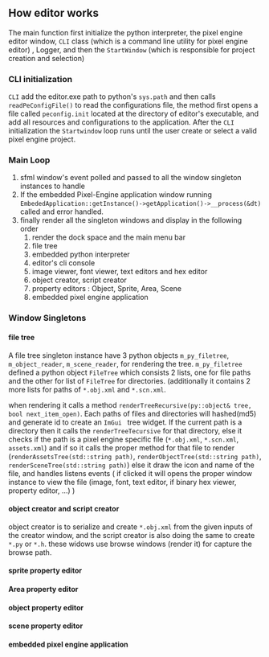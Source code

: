 
## How editor works
The main function first initialize the python interpreter, the pixel engine editor window, ```CLI``` class (which is a command line utility for 
pixel engine editor) , Logger, and then the ```StartWindow``` (which is responsible for project creation and selection)

### CLI initialization
```CLI``` add the editor.exe path to python's ```sys.path``` and then calls ```readPeConfigFile()``` to read the configurations file, 
the method first opens a file called ```peconfig.init``` located at the directory of editor's executable, and add all resources and configurations 
to the application. After the ```CLI``` initialization the ```Startwindow``` loop runs until the user create or select a valid pixel engine project.

### Main Loop
1. sfml window's event polled and passed to all the window singleton instances to handle
2. If the embedded Pixel-Engine application window running ```EmbededApplication::getInstance()->getApplication()->__process(&dt)``` called and error handled.
3. finally render all the singleton windows and display in the following order
	1. render the dock space and the main menu bar
	2. file tree
	3. embedded python interpreter
	4. editor's cli console
	5. image viewer, font viewer, text editors and hex editor
	6. object creator, script creator
	7. property editors : Object, Sprite, Area, Scene  
	8. embedded pixel engine application

### Window Singletons
#### file tree
A file tree singleton instance have 3 python objects ```m_py_filetree```, ```m_object_reader```, ```m_scene_reader```, for rendering the tree. 
```m_py_filetree```  defined a python object ```FileTree``` which consists 2 lists, one for file paths and the other for list of ```FileTree``` 
for directories. (additionally it contains 2 more lists for  paths of ```*.obj.xml```  and ```*.scn.xml```.

when rendering it calls a method ```renderTreeRecursive(py::object& tree, bool next_item_open)```. Each paths of files and directories will 
hashed(md5) and generate id to create an ```ImGui ``` tree widget. If the current path is a directory then it calls the ```renderTreeTecursive``` 
for that directory, else it checks if the path is a pixel engine specific file (```*.obj.xml```, ```*.scn.xml```, ```assets.xml```) and if so it 
calls the proper method for that file to render (```renderAssetsTree(std::string path)```, ```renderObjectTree(std::string path)```, 
```renderSceneTree(std::string path)```) else it draw the icon and name of the file, and handles listens events ( if clicked it will opens the 
proper window instance to view the file (image, font, text editor, if binary hex viewer, property editor, ...) )

#### object creator and script creator
object creator is to serialize and create ```*.obj.xml``` from the given inputs of the creator window, and the script creator is also doing the 
same to create ```*.py``` or ```*.h```. these widows use browse windows (render it) for 
capture the browse path.

#### sprite property editor

#### Area property editor

#### object property editor

#### scene property editor

#### embedded pixel engine application

